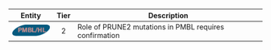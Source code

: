 |Entity|Tier|Description              |
|:----:|:----:|------------------------------|
|![PMBL](images/icons/PMBL_tier2.png) | 2 | Role of PRUNE2 mutations in PMBL requires confirmation|
